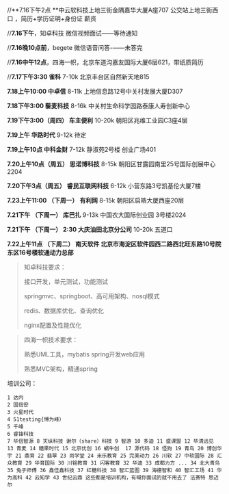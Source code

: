 //**7.16下午2点 **中云软科技上地三街金隅嘉华大厦A座707  公交站上地三街西口 ，简历+学历证明+身份证   薪资

//**7.16下午**，知卓科技  微信视频面试——等待通知

//**7.16晚10点前**，begete 微信语音问答-——未答完

//**7.16中午12点**，四海一帜，北京车道沟嘉友国际大厦6层621，带纸质简历

//**7.17下午3:30 雀科** 7-10k  北京丰台区自然新天地815

**7.18上午10:00 中卓信**  8-11k  上地信息路12号中关村发展大厦D307

**7.18下午3:00   藜麦科技**  8-16k 中关村生命科学园路泰康人寿创新中心

**7.19下午3:00（周四） 车主便利**  10-20k  朝阳区兆维工业园C3座4层

**7.19上午  华路时代**  9-12k  待定

**7.19上午10点 中科金财**  7-12k   静淑苑2号楼 创业广场401

**7.20上午10点（周五） 思诺博科技**  8-15k  朝阳区甘露园南里25号国际创展中心2204

**7.20下午3点（周五） 睿民互联网科技**  6-12k  小营东路3号凯基伦大厦7楼

**7.23上午11:00 （下周一）** **有利网**  8-15k 朝阳区启皓大厦西座20层

**7.21下午  （下周一） 库巴扎**  9-13k 中国农大国际创业园 3号楼2024

**7.21下午  （下周一） 2:30 大庆油田北京分公司**  10-20k 五道口

**7.22上午11点 （下周二） 南天软件** **北京市海淀区软件园西二路西北旺东路10号院东区16号楼软通动力总部** 

> 知卓科技要求：
>
> 接口开发，单元测试，功能测试
>
> springmvc、springboot、高可用架构、nosql模式
>
> redis、数据库优化、查询优化
>
> nginx配置及性能优化
>



> 四海一帜技术要求：
>
> 熟悉UML工具，mybatis spring开发web应用
>
> 熟悉MVC架构，精通spring





培训公司：

```
1 达内 
2 国信安 
3 火星时代
4 51testing{博为峰） 
5 千峰 
6 睿锋科技 
7 华信智源 8 天纵科技 谢尔（share）科技 9 智游 10 多迪 11 盛课盟 12 华清远见 13 青麦 14 糖果时代 15 北京优创 16 蜗牛创  17 源代码 18 怪狗 19 青鸟 20 博创华宇 21 鼎育 22 翡翠 23 尚学堂 24 米乐教育 25 完美动力 26 川软 27 中软国际 28 汇众教育 29 华育国际 30 川铭教育 31 闪客教育 32 华迪 33 成都力方 ... 34 北大青鸟 35 兔子师傅 36 鑫佳鑫科技 37 红糖科技 38 智汇蓝图 39 海德智和 40 智汇工场 41 华为高科 42 云知学 43 世纪云鼎 这些都是培训机构，有喊你面试的就不用去了 法赛特 思迈尔  
```

